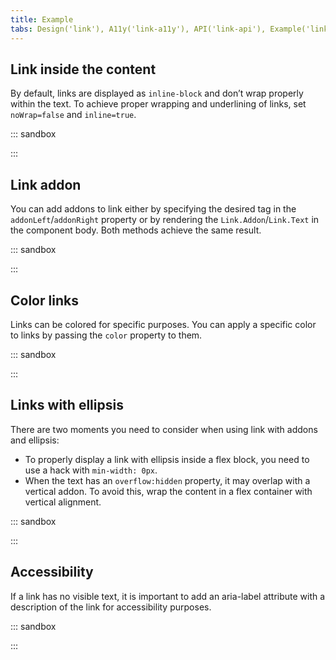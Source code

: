 ```yaml
---
title: Example
tabs: Design('link'), A11y('link-a11y'), API('link-api'), Example('link-code'), Changelog('link-changelog')
---
```


## Link inside the content

By default, links are displayed as `inline-block` and don’t wrap properly within the text. To achieve proper wrapping and underlining of links, set `noWrap=false` and `inline=true`.

::: sandbox

<script lang="tsx">
import React from 'react';
import FormatText from '@semcore/ui/format-text';
import Link from '@semcore/ui/link';
import EditM from '@semcore/ui/icon/Edit/m';

class Demo extends React.PureComponent {
  render() {
    return (
      <FormatText>
        <p>
          Lorem ipsum dolor sit amet, adipisicing elit. Ab aperiam aut autem beatae, consequuntur
          debitis doloremque facilis fuga illum inventore ipsa iure magni maxime molestias omnis
          reprehenderit, voluptas voluptatem voluptates{' '}
          <Link href='#' inline noWrap={false}>
            <Link.Addon>
              <EditM />
            </Link.Addon>
            <Link.Text>consectetur corporis cupiditate</Link.Text>
          </Link>
          .
        </p>
        <p>
          Atque beatae commodi culpa dicta nam odit rerum{' '}
          <Link href='#' inline noWrap={false}>
            suscipit temporibus! Accusamus accusantium assumenda beatae dignissimos eius id nam{' '}
          </Link>{' '}
          quae repellendus temporibus voluptatibus. Ad cum error excepturi, ipsum necessitatibus
          officiis temporibus.
        </p>
        <p>
          Commodi consequuntur dolorum id maiores maxime, natus nesciunt nihil odit sapiente sequi!
          Blanditiis dicta ea, eum excepturi explicabo hic id, incidunt ipsum itaque molestias neque
          officia placeat rerum sint, veritatis.
        </p>
        <p>
          Distinctio doloremque eaque eos fugiat incidunt iure magni officia praesentium quidem{' '}
          <Link href='#' inline noWrap={false}>
            repudiandae tempora, voluptate, voluptatem voluptatibus!
          </Link>{' '}
          Enim exercitationem id labore sunt totam velit. Ab animi provident quo quos tenetur
          voluptatem.
        </p>
      </FormatText>
    );
  }
}


</script>

:::

## Link addon

You can add addons to link either by specifying the desired tag in the `addonLeft`/`addonRight` property or by rendering the `Link.Addon`/`Link.Text` in the component body. Both methods achieve the same result.

::: sandbox

<script lang="tsx">
import React from 'react';
import Link from '@semcore/ui/link';
import CheckM from '@semcore/ui/icon/Check/m';
import ChevronRightM from '@semcore/ui/icon/ChevronRight/m';

const Demo = () => {
  return (
    <>
      <Link ml={4} href='#' size={300}>
        <Link.Addon>
          <CheckM />
        </Link.Addon>
        <Link.Text>Link</Link.Text>
        <Link.Addon>
          <ChevronRightM />
        </Link.Addon>
      </Link>
    </>
  );
}
</script>

:::

## Color links

Links can be colored for specific purposes. You can apply a specific color to links by passing the `color` property to them.

::: sandbox

<script lang="tsx">
import React from 'react';
import Link from '@semcore/ui/link';

class Demo extends React.PureComponent {
  render() {
    return (
      <div>
        <Link color='red-500' href='#' size={300}>
          Warning link
        </Link>
        <br />
        <br />
        <Link color='green-500' href='#' size={300}>
          Success link
        </Link>
      </div>
    );
  }
}


</script>

:::

## Links with ellipsis

There are two moments you need to consider when using link with addons and ellipsis:

- To properly display a link with ellipsis inside a flex block, you need to use a hack with `min-width: 0px`.
- When the text has an `overflow:hidden` property, it may overlap with a vertical addon. To avoid this, wrap the content in a flex container with vertical alignment.

::: sandbox

<script lang="tsx">
import React from 'react';
import { Flex } from '@semcore/ui/flex-box';
import { Text } from '@semcore/ui/typography';
import Divider from '@semcore/ui/divider';
import Link from '@semcore/ui/link';
import EditM from '@semcore/ui/icon/Edit/m';

class Demo extends React.PureComponent {
  render() {
    return (
      <Flex>
        <Text flex='0 0 auto'>Sep 3</Text>
        <Divider mx={4} orientation='vertical' />
        <Link w='100%' wMin={0} href='#'>
          <Flex alignItems='center'>
            <Link.Text w='100%' inline noWrap>
              <Text w='100%' inline noWrap>
                Lorem ipsum dolor sit amet, consectetur adipisicing elit. Atque iusto, sed!
                Asperiores, consectetur deserunt et ipsam omnis quae repellendus velit veniam.
                Asperiores dicta dolor ducimus enim fugit laborum minima reprehenderit?
              </Text>
            </Link.Text>
            <Link.Addon>
              <EditM />
            </Link.Addon>
          </Flex>
        </Link>
      </Flex>
    );
  }
}


</script>

:::

## Accessibility

If a link has no visible text, it is important to add an aria-label attribute with a description of the link for accessibility purposes.

::: sandbox

<script lang="tsx">
import React from 'react';
import Link from '@semcore/ui/link';
import HomeM from '@semcore/ui/icon/Home/m';
import ArrowRightM from '@semcore/ui/icon/ArrowRight/m';

const Demo = () => {
  return (
    <>
      <Link addonLeft={HomeM} aria-label='home page' href='#' />
      <Link ml={2} aria-label='go to the next page' href='#'>
        <Link.Addon>
          <ArrowRightM />
        </Link.Addon>
      </Link>
    </>
  );
}
</script>

:::
